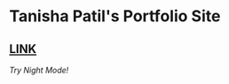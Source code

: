 # Tanisha Patil's Portfolio Site 
## [LINK](https://tanishapatil1234.github.io/resume/)

*Try Night Mode!*
